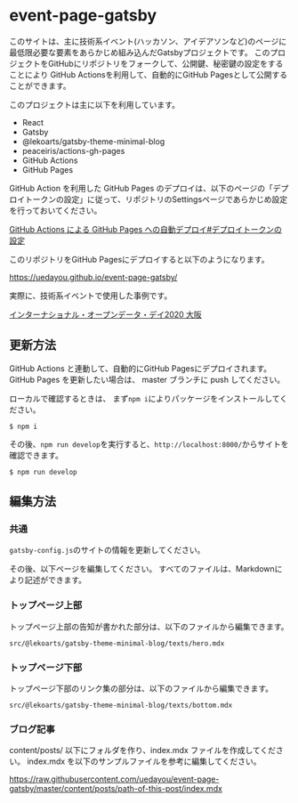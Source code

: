 # event-page-gatsby

このサイトは、主に技術系イベント(ハッカソン、アイデアソンなど)のページに最低限必要な要素をあらかじめ組み込んだGatsbyプロジェクトです。
このプロジェクトをGitHubにリポジトリをフォークして、公開鍵、秘密鍵の設定をすることにより
GitHub Actionsを利用して、自動的にGitHub Pagesとして公開することができます。

このプロジェクトは主に以下を利用しています。

- React
- Gatsby
- @lekoarts/gatsby-theme-minimal-blog
- peaceiris/actions-gh-pages
- GitHub Actions
- GitHub Pages

GitHub Action を利用した GitHub Pages のデプロイは、以下のページの「デプロイトークンの設定」に従って、リポジトリのSettingsページであらかじめ設定を行っておいてください。

[GitHub Actions による GitHub Pages への自動デプロイ#デプロイトークンの設定](https://qiita.com/peaceiris/items/d401f2e5724fdcb0759d#%E3%83%87%E3%83%97%E3%83%AD%E3%82%A4%E3%83%88%E3%83%BC%E3%82%AF%E3%83%B3%E3%81%AE%E8%A8%AD%E5%AE%9A)

このリポジトリをGitHub Pagesにデプロイすると以下のようになります。

<https://uedayou.github.io/event-page-gatsby/>

実際に、技術系イベントで使用した事例です。

[インターナショナル・オープンデータ・デイ2020 大阪](https://iodd2020osaka.lodosaka.jp/)


## 更新方法

GitHub Actions と連動して、自動的にGitHub Pagesにデプロイされます。
GitHub Pages を更新したい場合は、 master ブランチに push してください。

ローカルで確認するときは、 まず`npm i`によりパッケージをインストールしてください。

```
$ npm i
```

その後、`npm run develop`を実行すると、`http://localhost:8000/`からサイトを確認できます。

```
$ npm run develop
```

## 編集方法

### 共通

`gatsby-config.js`のサイトの情報を更新してください。

その後、以下ページを編集してください。
すべてのファイルは、Markdownにより記述ができます。

### トップページ上部

トップページ上部の告知が書かれた部分は、以下のファイルから編集できます。

`src/@lekoarts/gatsby-theme-minimal-blog/texts/hero.mdx`


### トップページ下部

トップページ下部のリンク集の部分は、以下のファイルから編集できます。

`src/@lekoarts/gatsby-theme-minimal-blog/texts/bottom.mdx`


### ブログ記事

content/posts/ 以下にフォルダを作り、index.mdx ファイルを作成してください。
index.mdx を以下のサンプルファイルを参考に編集してください。

<https://raw.githubusercontent.com/uedayou/event-page-gatsby/master/content/posts/path-of-this-post/index.mdx>
